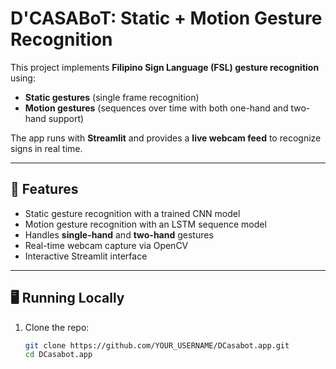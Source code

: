 # D'CASABoT: Static + Motion Gesture Recognition

This project implements **Filipino Sign Language (FSL) gesture recognition** using:
- **Static gestures** (single frame recognition)
- **Motion gestures** (sequences over time with both one-hand and two-hand support)

The app runs with **Streamlit** and provides a **live webcam feed** to recognize signs in real time.

---

## 🚀 Features
- Static gesture recognition with a trained CNN model
- Motion gesture recognition with an LSTM sequence model
- Handles **single-hand** and **two-hand** gestures
- Real-time webcam capture via OpenCV
- Interactive Streamlit interface

---

## 🖥️ Running Locally
1. Clone the repo:
   ```bash
   git clone https://github.com/YOUR_USERNAME/DCasabot.app.git
   cd DCasabot.app
